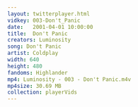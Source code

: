 ```yaml
---
layout: twitterplayer.html
vidkey: 003-Don't_Panic
date:   2001-04-01 10:00:00
title:  Don't Panic
creators: Luminosity
song: Don't Panic
artist: Coldplay
width: 640
height: 480
fandoms: Highlander
mp4: Luminosity - 003 - Don't Panic.m4v
mp4size: 30.69 MB
collection: playerVids
---
```


  <div>
  
  </div>
  